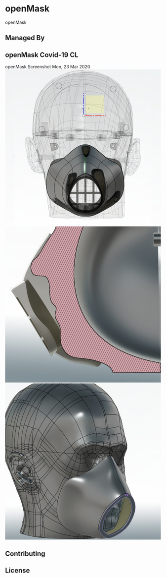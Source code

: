 # openMask

openMask

## Managed By


## openMask Covid-19 CL


openMask Screenshot Mon, 23 Mar 2020 
![Screenshot 1 openMask v1](/images/ss1.jpg)
![Screenshot 2 openMask v1](/images/ss2.jpg)
![Screenshot 3 openMask v1](/images/ss3.jpg)

## Contributing


## License
